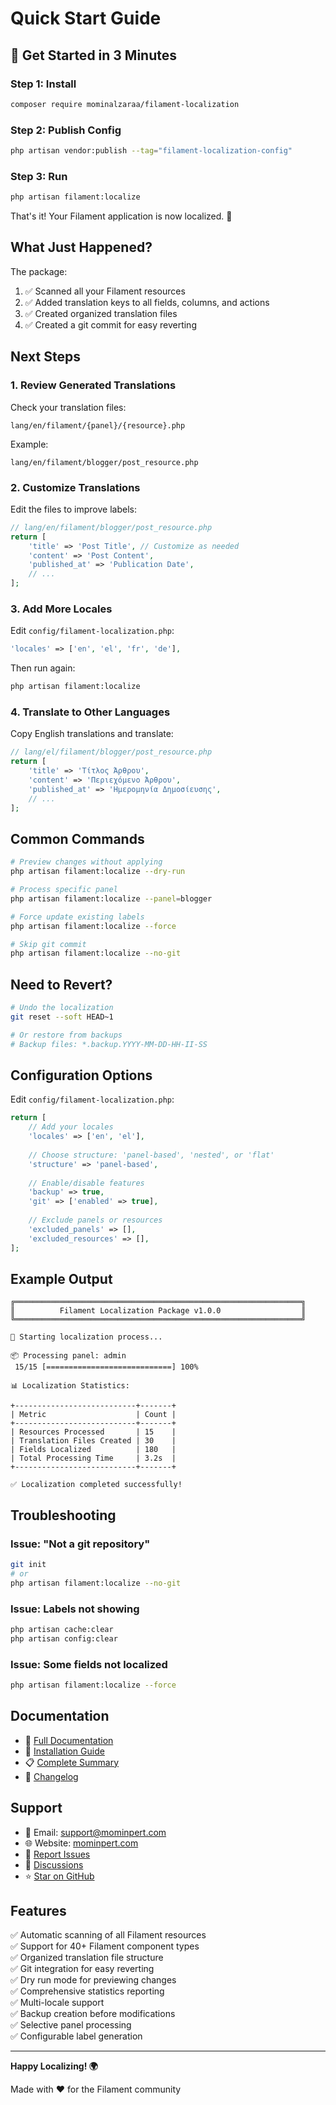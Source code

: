# Quick Start Guide

## 🚀 Get Started in 3 Minutes

### Step 1: Install
```bash
composer require mominalzaraa/filament-localization
```

### Step 2: Publish Config
```bash
php artisan vendor:publish --tag="filament-localization-config"
```

### Step 3: Run
```bash
php artisan filament:localize
```

That's it! Your Filament application is now localized. 🎉

## What Just Happened?

The package:
1. ✅ Scanned all your Filament resources
2. ✅ Added translation keys to all fields, columns, and actions
3. ✅ Created organized translation files
4. ✅ Created a git commit for easy reverting

## Next Steps

### 1. Review Generated Translations

Check your translation files:
```
lang/en/filament/{panel}/{resource}.php
```

Example:
```
lang/en/filament/blogger/post_resource.php
```

### 2. Customize Translations

Edit the files to improve labels:
```php
// lang/en/filament/blogger/post_resource.php
return [
    'title' => 'Post Title', // Customize as needed
    'content' => 'Post Content',
    'published_at' => 'Publication Date',
    // ...
];
```

### 3. Add More Locales

Edit `config/filament-localization.php`:
```php
'locales' => ['en', 'el', 'fr', 'de'],
```

Then run again:
```bash
php artisan filament:localize
```

### 4. Translate to Other Languages

Copy English translations and translate:
```php
// lang/el/filament/blogger/post_resource.php
return [
    'title' => 'Τίτλος Άρθρου',
    'content' => 'Περιεχόμενο Άρθρου',
    'published_at' => 'Ημερομηνία Δημοσίευσης',
    // ...
];
```

## Common Commands

```bash
# Preview changes without applying
php artisan filament:localize --dry-run

# Process specific panel
php artisan filament:localize --panel=blogger

# Force update existing labels
php artisan filament:localize --force

# Skip git commit
php artisan filament:localize --no-git
```

## Need to Revert?

```bash
# Undo the localization
git reset --soft HEAD~1

# Or restore from backups
# Backup files: *.backup.YYYY-MM-DD-HH-II-SS
```

## Configuration Options

Edit `config/filament-localization.php`:

```php
return [
    // Add your locales
    'locales' => ['en', 'el'],
    
    // Choose structure: 'panel-based', 'nested', or 'flat'
    'structure' => 'panel-based',
    
    // Enable/disable features
    'backup' => true,
    'git' => ['enabled' => true],
    
    // Exclude panels or resources
    'excluded_panels' => [],
    'excluded_resources' => [],
];
```

## Example Output

```
╔════════════════════════════════════════════════════════════════╗
║          Filament Localization Package v1.0.0                  ║
╚════════════════════════════════════════════════════════════════╝

🚀 Starting localization process...

📦 Processing panel: admin
 15/15 [============================] 100%

📊 Localization Statistics:

+---------------------------+-------+
| Metric                    | Count |
+---------------------------+-------+
| Resources Processed       | 15    |
| Translation Files Created | 30    |
| Fields Localized          | 180   |
| Total Processing Time     | 3.2s  |
+---------------------------+-------+

✅ Localization completed successfully!
```

## Troubleshooting

### Issue: "Not a git repository"
```bash
git init
# or
php artisan filament:localize --no-git
```

### Issue: Labels not showing
```bash
php artisan cache:clear
php artisan config:clear
```

### Issue: Some fields not localized
```bash
php artisan filament:localize --force
```

## Documentation

- 📖 [Full Documentation](README.md)
- 🔧 [Installation Guide](INSTALLATION.md)
- 📋 [Complete Summary](PACKAGE_SUMMARY.md)
- 📝 [Changelog](CHANGELOG.md)

## Support

- 📧 Email: [support@mominpert.com](mailto:support@mominpert.com)
- 🌐 Website: [mominpert.com](https://mominpert.com)
- 🐛 [Report Issues](https://github.com/MominAlZaraa/filament-localization/issues)
- 💬 [Discussions](https://github.com/MominAlZaraa/filament-localization/discussions)
- ⭐ [Star on GitHub](https://github.com/MominAlZaraa/filament-localization)

## Features

✅ Automatic scanning of all Filament resources  
✅ Support for 40+ Filament component types  
✅ Organized translation file structure  
✅ Git integration for easy reverting  
✅ Dry run mode for previewing changes  
✅ Comprehensive statistics reporting  
✅ Multi-locale support  
✅ Backup creation before modifications  
✅ Selective panel processing  
✅ Configurable label generation  

---

**Happy Localizing! 🌍**

Made with ❤️ for the Filament community

